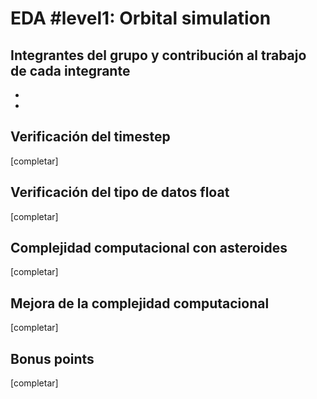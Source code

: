 # EDA #level1: Orbital simulation

## Integrantes del grupo y contribución al trabajo de cada integrante

* [Ian Dib]: [contribución]

* [name]: [contribución]

## Verificación del timestep

[completar]

## Verificación del tipo de datos float

[completar]

## Complejidad computacional con asteroides

[completar]

## Mejora de la complejidad computacional

[completar]

## Bonus points

[completar]
